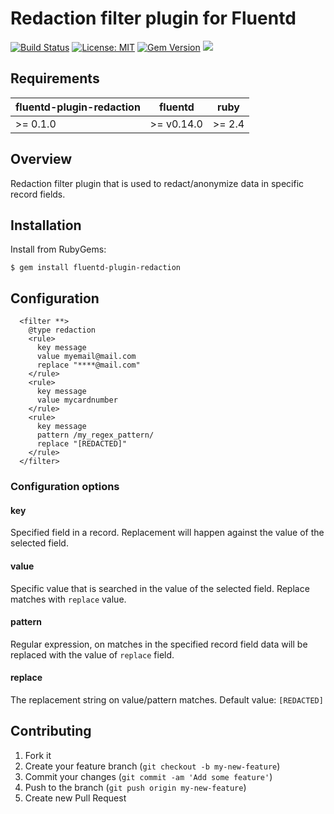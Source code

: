 # Redaction filter plugin for Fluentd

[![Build Status](https://travis-ci.org/oleewere/fluent-plugin-redaction.svg?branch=master)](https://travis-ci.org/oleewere/fluent-plugin-redaction)
[![License: MIT](https://img.shields.io/badge/License-MIT-yellow.svg)](https://opensource.org/licenses/MIT)
[![Gem Version](https://badge.fury.io/rb/fluent-plugin-redaction.svg)](http://badge.fury.io/rb/fluent-plugin-redaction)
![](https://ruby-gem-downloads-badge.herokuapp.com/fluent-plugin-redaction?type=total&metric=true)

## Requirements

| fluentd-plugin-redaction | fluentd | ruby |
|------------------------|---------|------|
| >= 0.1.0 | >= v0.14.0 | >= 2.4 |

## Overview

Redaction filter plugin that is used to redact/anonymize data in specific record fields.

## Installation

Install from RubyGems:
```
$ gem install fluentd-plugin-redaction
```

## Configuration

```
  <filter **>
    @type redaction
    <rule>
      key message
      value myemail@mail.com
      replace "****@mail.com"
    </rule>
    <rule>
      key message
      value mycardnumber
    </rule>
    <rule>
      key message
      pattern /my_regex_pattern/
      replace "[REDACTED]"
    </rule>
  </filter>
```

### Configuration options

#### key

Specified field in a record. Replacement will happen against the value of the selected field.

#### value

Specific value that is searched in the value of the selected field. Replace matches with `replace` value.

#### pattern

Regular expression, on matches in the specified record field data will be replaced with the value of `replace` field.

#### replace

The replacement string on value/pattern matches. Default value: `[REDACTED]`

## Contributing

1. Fork it
2. Create your feature branch (`git checkout -b my-new-feature`)
3. Commit your changes (`git commit -am 'Add some feature'`)
4. Push to the branch (`git push origin my-new-feature`)
5. Create new Pull Request
